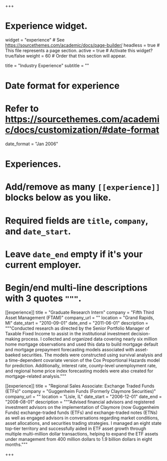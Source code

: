 +++
# Experience widget.
widget = "experience"  # See https://sourcethemes.com/academic/docs/page-builder/
headless = true  # This file represents a page section.
active = true  # Activate this widget? true/false
weight = 60  # Order that this section will appear.

title = "Industry Experience"
subtitle = ""

# Date format for experience
#   Refer to https://sourcethemes.com/academic/docs/customization/#date-format
date_format = "Jan 2006"

# Experiences.
#   Add/remove as many `[[experience]]` blocks below as you like.
#   Required fields are `title`, `company`, and `date_start`.
#   Leave `date_end` empty if it's your current employer.
#   Begin/end multi-line descriptions with 3 quotes `"""`.
[[experience]]
  title = "Graduate Research Intern"
  company = "Fifth Third Asset Management (FTAM)"
  company_url = ""
  location = "Grand Rapids, MI"
  date_start = "2010-09-01"
  date_end = "2011-06-01"
  description = """Conducted research as directed by the Senior Portfolio Manager of Taxable Fixed Income to assist in the institutional investment decision-making process.  I collected and organized data covering nearly six million home mortgage observations and used this data to build mortgage default and mortgage prepayment forecasting models associated with asset-baeked securities.  The models were constructed using survival analysis and a time-dependent covariate version of the Cox Proportional Hazards model for prediction. Additionally, interest rate, county-level unemployment rate, and regional home price index forecasting models were also created for mortgage-related analysis."""

[[experience]]
  title = "Regional Sales Associate: Exchange Traded Funds (ETFs)"
  company = "Guggenheim Funds (Formerly Claymore Securities)"
  company_url = ""
  location = "Lisle, IL"
  date_start = "2006-12-01"
  date_end = "2008-08-01"
  description = """Advised financial advisors and registered investment advisors on the implementation of Claymore (now Guggenheim Funds) exchange-traded funds (ETFs) and exchange-traded notes (ETNs) as well as engaged advisors in conversations regarding market conditions, asset allocations, and securities trading strategies.  I managed an eight state top-tier territory and successfully aided in ETF asset growth through multiple multi-million dollar transactions, helping to expand the ETF assets under management from 400 million dollars to 1.9 billion dollars in eight months."""
  

+++
